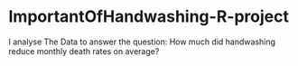 # ImportantOfHandwashing-R-project

I analyse The Data to answer the question: How much did handwashing reduce monthly death rates on average?
